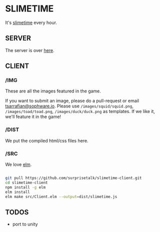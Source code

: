 
# SLIMETIME

It's [slimetime](https://slimeti.me) every hour.


## SERVER

The server is over [here](https://github.com/bestestdev/slimetime-server).


## CLIENT

### /IMG

These are all the images featured in the game.

If you want to submit an image, please do a pull-request or email tsarrafian@sophware.io. Please use `/images/squid/squid.png`, `/images/toad/toad.png`, `/images/duck/duck.png` as templates. If we like it, we'll feature it in the game!

### /DIST

We put the compiled html/css files here.

### /SRC

We love [elm](https://elm-lang.org).

```bash

git pull https://github.com/surprisetalk/slimetime-client.git
cd slimetime-client
npm install -g elm
elm install
elm make src/Client.elm --output=dist/slimetime.js

````


## TODOS

- port to unity
